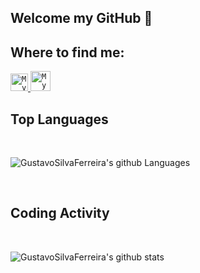## Welcome my GitHub 👋

## Where to find me:

<a href="https://www.linkedin.com/in/gustavo-s-ferreira/" target="_blank">
  <code><img alt="My linkedin" width="28" src="https://cdn-icons.flaticon.com/png/512/3536/premium/3536505.png?token=exp=1647613827~hmac=df19595671d5af900e3e17d182745431" /></code>
</a>

<a href="mailto:guto7626@hotmail.com">
  <code><img alt="My e-mail" width="32" src="https://www.flaticon.com/svg/static/icons/svg/324/324123.svg" /></code>
</a>

<br/>

## Top Languages

<br/>
<p>
  <img src="https://github-readme-stats.vercel.app/api/top-langs/?username=GustavoSilvaFerreira&theme=blue-green" alt="GustavoSilvaFerreira's github Languages" />
</p>

<br/>

## Coding Activity

<br/>

<p>
  <img src="https://github-readme-stats.vercel.app/api?username=GustavoSilvaFerreira&show_icons=true&theme=blue-green" alt="GustavoSilvaFerreira's github stats" />
</p>

<!--
**GustavoSilvaFerreira/GustavoSilvaFerreira** is a ✨ _special_ ✨ repository because its `README.md` (this file) appears on your GitHub profile.

Here are some ideas to get you started:

- 🔭 I’m currently working on ...
- 🌱 I’m currently learning ...
- 👯 I’m looking to collaborate on ...
- 🤔 I’m looking for help with ...
- 💬 Ask me about ...
- 📫 How to reach me: ...
- 😄 Pronouns: ...
- ⚡ Fun fact: ...
-->
